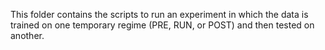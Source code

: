 This folder contains the scripts to run an experiment in which the data is trained on one temporary regime (PRE, RUN, or POST) and then tested on another.